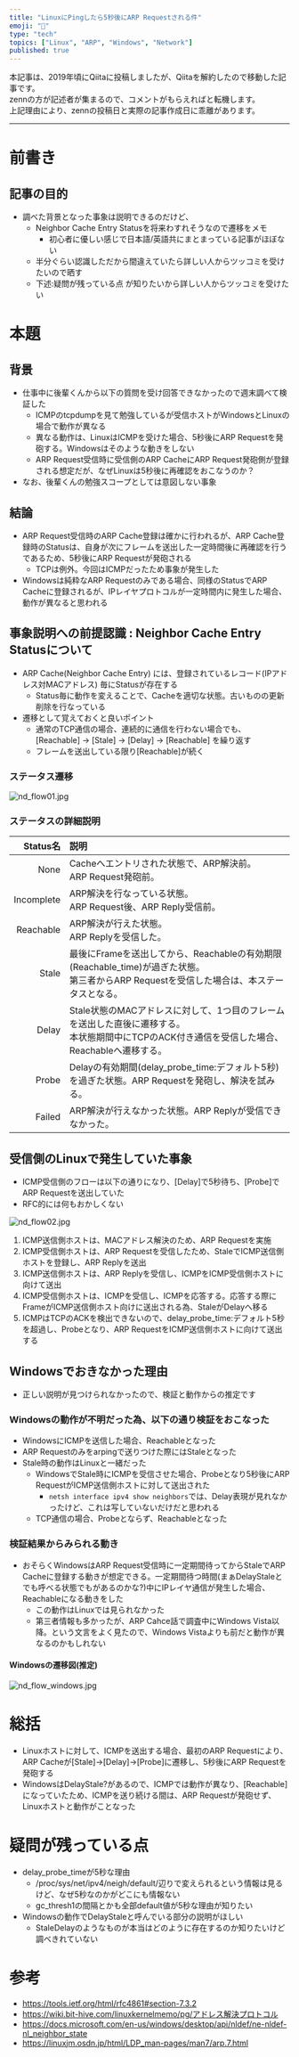 ```yaml
---
title: "LinuxにPingしたら5秒後にARP Requestされる件"
emoji: "🐇"
type: "tech"
topics: ["Linux", "ARP", "Windows", "Network"]
published: true
---
```


本記事は、2019年頃にQiitaに投稿しましたが、Qiitaを解約したので移動した記事です。  
zennの方が記述者が集まるので、コメントがもらえればと転機します。  
上記理由により、zennの投稿日と実際の記事作成日に乖離があります。  

---

# 前書き
## 記事の目的
* 調べた背景となった事象は説明できるのだけど、
	* Neighbor Cache Entry Statusを将来わすれそうなので遷移をメモ
		* 初心者に優しい感じで日本語/英語共にまとまっている記事がほぼない
	* 半分ぐらい認識しただから間違えていたら詳しい人からツッコミを受けたいので晒す
	* 下述:疑問が残っている点 が知りたいから詳しい人からツッコミを受けたい

# 本題
## 背景
* 仕事中に後輩くんから以下の質問を受け回答できなかったので週末調べて検証した
	* ICMPのtcpdumpを見て勉強しているが受信ホストがWindowsとLinuxの場合で動作が異なる
	* 異なる動作は、LinuxはICMPを受けた場合、5秒後にARP Requestを発砲する。Windowsはそのような動きをしない
	* ARP Request受信時に受信側のARP CacheにARP Request発砲側が登録される想定だが、なぜLinuxは5秒後に再確認をおこなうのか？
* なお、後輩くんの勉強スコープとしては意図しない事象

## 結論
* ARP Request受信時のARP Cache登録は確かに行われるが、ARP Cache登録時のStatusは、自身が次にフレームを送出した一定時間後に再確認を行うであるため、5秒後にARP Requestが発砲される
	* TCPは例外。今回はICMPだったため事象が発生した
* Windowsは純粋なARP Requestのみである場合、同様のStatusでARP Cacheに登録されるが、IPレイヤプロトコルが一定時間内に発生した場合、動作が異なると思われる

## 事象説明への前提認識 : Neighbor Cache Entry Statusについて
* ARP Cache(Neighbor Cache Entry) には、登録されているレコード(IPアドレス対MACアドレス) 毎にStatusが存在する
	* Status毎に動作を変えることで、Cacheを適切な状態。古いものの更新削除を行なっている
* 遷移として覚えておくと良いポイント
	* 通常のTCP通信の場合、連続的に通信を行わない場合でも、[Reachable] -> [Stale] -> [Delay] -> [Reachable] を繰り返す
	* フレームを送出している限り[Reachable]が続く

###  ステータス遷移
![nd_flow01.jpg](/images/articles/nd_flow01.jpg)

### ステータスの詳細説明
|Status名|説明|
|--:|:--|
|None|Cacheへエントリされた状態で、ARP解決前。<br>ARP Request発砲前。|
|Incomplete|ARP解決を行なっている状態。<br>ARP Request後、ARP Reply受信前。|
|Reachable|ARP解決が行えた状態。<br>ARP Replyを受信した。|
|Stale|最後にFrameを送出してから、Reachableの有効期限(Reachable_time)が過ぎた状態。<br>第三者からARP Requestを受信した場合は、本ステータスとなる。|
|Delay|Stale状態のMACアドレスに対して、1つ目のフレームを送出した直後に遷移する。<br>本状態期間中にTCPのACK付き通信を受信した場合、Reachableへ遷移する。|
|Probe|Delayの有効期間(delay_probe_time:デフォルト5秒)を過ぎた状態。ARP Requestを発砲し、解決を試みる。|
|Failed|ARP解決が行えなかった状態。ARP Replyが受信できなかった。|

## 受信側のLinuxで発生していた事象
* ICMP受信側のフローは以下の通りになり、[Delay]で5秒待ち、[Probe]でARP Requestを送出していた
* RFC的には何もおかしくない

![nd_flow02.jpg](/images/articles/nd_flow02.jpg)

1. ICMP送信側ホストは、MACアドレス解決のため、ARP Requestを実施
2. ICMP受信側ホストは、ARP Requestを受信したため、StaleでICMP送信側ホストを登録し、ARP Replyを送出
3. ICMP送信側ホストは、ARP Replyを受信し、ICMPをICMP受信側ホストに向けて送出
4. ICMP受信側ホストは、ICMPを受信し、ICMPを応答する。応答する際にFrameがICMP送信側ホスト向けに送出される為、StaleがDelayへ移る
5. ICMPはTCPのACKを検出できないので、delay_probe_time:デフォルト5秒を超過し、Probeとなり、ARP RequestをICMP送信側ホストに向けて送出する

## Windowsでおきなかった理由
* 正しい説明が見つけられなかったので、検証と動作からの推定です

### Windowsの動作が不明だった為、以下の通り検証をおこなった
* WindowsにICMPを送信した場合、Reachableとなった
* ARP Requestのみをarpingで送りつけた際にはStaleとなった
* Stale時の動作はLinuxと一緒だった
	* WindowsでStale時にICMPを受信させた場合、Probeとなり5秒後にARP RequestがICMP送信側ホストに対して送出された
		* `netsh interface ipv4 show neighbors`では、Delay表現が見れなかったけど、これは写していないだけだと思われる
	* TCP通信の場合、Probeとならず、Reachableとなった

### 検証結果からみられる動き
* おそらくWindowsはARP Request受信時に一定期間待ってからStaleでARP Cacheに登録する動きが想定できる。一定期間待つ時間(まぁDelayStaleとでも呼べる状態でもがあるのかな?)中にIPレイヤ通信が発生した場合、Reachableになる動きをした
	* この動作はLinuxでは見られなかった
	* 第三者情報も多かったが、ARP Cahce話で調査中にWindows Vista以降。という文言をよく見たので、Windows Vistaよりも前だと動作が異なるのかもしれない

#### Windowsの遷移図(推定)
![nd_flow_windows.jpg](/images/articles/nd_flow_windows.jpg)

# 総括
* Linuxホストに対して、ICMPを送出する場合、最初のARP Requestにより、ARP Cacheが[Stale]->[Delay]->[Probe]に遷移し、5秒後にARP Requestを発砲する
* WindowsはDelayStale?があるので、ICMPでは動作が異なり、[Reachable]になっていたため、ICMPを送り続ける間は、ARP Requestが発砲せず、Linuxホストと動作がことなった

# 疑問が残っている点
* delay_probe_timeが5秒な理由
	* /proc/sys/net/ipv4/neigh/default/辺りで変えられるという情報は見るけど、なぜ5秒なのかがどこにも情報ない
	* gc_thresh1の間隔とかも全部default値が5秒な理由が知りたい
* Windowsの動作でDelayStaleと呼んでいる部分の説明がほしい
	* StaleDelayのようなものが本当はどのように存在するのか知りたいけど調べきれていない

# 参考
* https://tools.ietf.org/html/rfc4861#section-7.3.2
* https://wiki.bit-hive.com/linuxkernelmemo/pg/アドレス解決プロトコル
* https://docs.microsoft.com/en-us/windows/desktop/api/nldef/ne-nldef-nl_neighbor_state
* https://linuxjm.osdn.jp/html/LDP_man-pages/man7/arp.7.html

